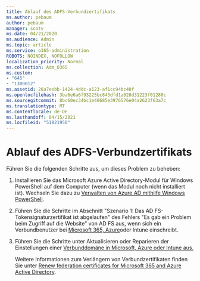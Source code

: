 ```yaml
---
title: Ablauf des ADFS-Verbundzertifikats
ms.author: pebaum
author: pebaum
manager: scotv
ms.date: 04/21/2020
ms.audience: Admin
ms.topic: article
ms.service: o365-administration
ROBOTS: NOINDEX, NOFOLLOW
localization_priority: Normal
ms.collection: Adm_O365
ms.custom:
- "645"
- "1300012"
ms.assetid: 26a7eebb-1424-4ddc-a123-af1cc94bc40f
ms.openlocfilehash: 3ba6e6a6f93225bc843dfd1a028d31223f01280c
ms.sourcegitcommit: 8bc60ec34bc1e40685e3976576e04a2623f63a7c
ms.translationtype: MT
ms.contentlocale: de-DE
ms.lasthandoff: 04/15/2021
ms.locfileid: "51821950"
---
```

# <a name="adfs-federation-certificate-expiring"></a>Ablauf des ADFS-Verbundzertifikats

Führen Sie die folgenden Schritte aus, um dieses Problem zu beheben:
  
1. Installieren Sie das Microsoft Azure Active Directory-Modul für Windows PowerShell auf dem Computer (wenn das Modul noch nicht installiert ist). Wechseln Sie dazu zu [Verwalten von Azure AD mithilfe Windows PowerShell](https://aka.ms/aadposh).

2. Führen Sie die Schritte im Abschnitt "Szenario 1: Das AD FS-Tokensignaturzertifikat ist abgelaufen" des Fehlers "Es gab ein Problem beim Zugriff auf die Website" von AD FS aus, wenn sich ein Verbundbenutzer bei [Microsoft 365, Azure](https://support.microsoft.com/help/2713898/there-was-a-problem-accessing-the-site-error-from-ad-fs-when-a-federat)oder Intune einschreibt.

3. Führen Sie die Schritte unter Aktualisieren oder Reparieren der Einstellungen einer [Verbunddomäne in Microsoft, Azure oder Intune aus.](https://docs.microsoft.com/office365/troubleshoot/security/update-federated-domain-office-365)

    Weitere Informationen zum Verlängern von Verbundzertifikaten finden Sie unter [Renew federation certificates for Microsoft 365 and Azure Active Directory](https://docs.microsoft.com/azure/active-directory/connect/active-directory-aadconnect-o365-certs).
